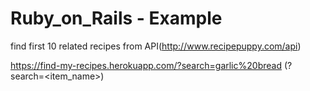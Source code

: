 # Ruby_on_Rails - Example

find first 10 related recipes from API(http://www.recipepuppy.com/api)

https://find-my-recipes.herokuapp.com/?search=garlic%20bread
(?search=<item_name>)
